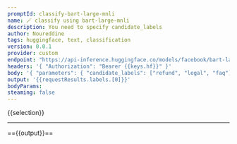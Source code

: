 ```yaml
---
promptId: classify-bart-large-mnli 
name: 🪄 classify using bart-large-mnli
description: You need to specify candidate_labels
author: Noureddine
tags: huggingface, text, classification
version: 0.0.1
provider: custom
endpoint: "https://api-inference.huggingface.co/models/facebook/bart-large-mnli"
headers: '{ "Authorization": "Bearer {{keys.hf}}" }'
body: '{ "parameters": { "candidate_labels": ["refund", "legal", "faq"] }, "inputs": "{{escp prompt}}" }'
output: '{{requestResults.labels.[0]}}'
bodyParams:
steaming: false
---
```

{{selection}}
***
=={{output}}==